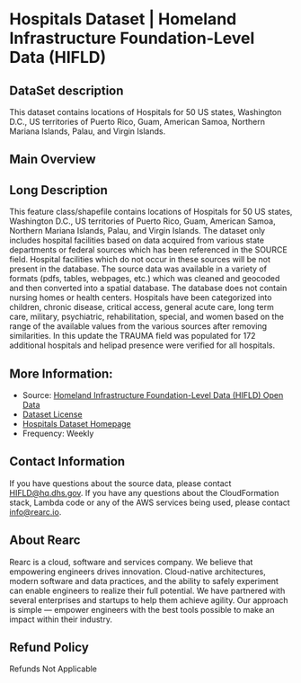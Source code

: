 # Hospitals Dataset | Homeland Infrastructure Foundation-Level Data (HIFLD)

## DataSet description

This dataset contains locations of Hospitals for 50 US states, Washington D.C., US territories of Puerto Rico, Guam, American Samoa, Northern Mariana Islands, Palau, and Virgin Islands.

## Main Overview

## Long Description

This feature class/shapefile contains locations of Hospitals for 50 US states, Washington D.C., US territories of Puerto Rico, Guam, American Samoa, Northern Mariana Islands, Palau, and Virgin Islands. The dataset only includes hospital facilities based on data acquired from various state departments or federal sources which has been referenced in the SOURCE field. Hospital facilities which do not occur in these sources will be not present in the database. The source data was available in a variety of formats (pdfs, tables, webpages, etc.) which was cleaned and geocoded and then converted into a spatial database. The database does not contain nursing homes or health centers. Hospitals have been categorized into children, chronic disease, critical access, general acute care, long term care, military, psychiatric, rehabilitation, special, and women based on the range of the available values from the various sources after removing similarities. In this update the TRAUMA field was populated for 172 additional hospitals and helipad presence were verified for all hospitals.

## More Information:
- Source: [Homeland Infrastructure Foundation-Level Data (HIFLD) Open Data](https://hifld-geoplatform.opendata.arcgis.com)  
- [Dataset License](https://hifld-geoplatform.opendata.arcgis.com/datasets/hospitals)    
- [Hospitals Dataset Homepage](https://pages.semanticscholar.org/coronavirus-research)    
- Frequency: Weekly

## Contact Information
If you have questions about the source data, please contact HIFLD@hq.dhs.gov. If you have any questions about the CloudFormation stack, Lambda code or any of the AWS services being used, please contact info@rearc.io.

## About Rearc
Rearc is a cloud, software and services company. We believe that empowering engineers drives innovation. Cloud-native architectures, modern software and data practices, and the ability to safely experiment can enable engineers to realize their full potential. We have partnered with several enterprises and startups to help them achieve agility. Our approach is simple — empower engineers with the best tools possible to make an impact within their industry.

## Refund Policy  
Refunds Not Applicable